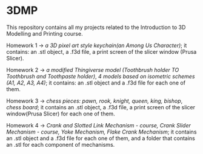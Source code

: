 # 3DMP

This repository contains all my projects related to the Introduction to 3D Modelling and Printing course.

Homework 1 -> *a 3D pixel art style keychain(an Among Us Character)*; it contains: an .stl object, a .f3d file, a print screen of the slicer window (Prusa Slicer).

Homework 2 -> *a modified Thingiverse model (Toothbrush holder TO Toothbrush and Toothpaste holder)*, *4 models based on isometric schemes (A1, A2, A3, A4)*; it contains: an .stl object and a .f3d file for each one of them.
			
Homework 3 -> *chess pieces: pawn, rook, knight, queen, king, bishop*, *chess board*; it contains an .stl object, a .f3d file, a print screen of the slicer window(Prusa Slicer) for each one of them.

Homework 4 -> *Crank and Slotted Link Mechanism - course, Crank Slider Mechanism - course, Yoke Mechanism, Flake Crank Mechanism*; it contains an .stl object and a .f3d file for each one of them, and a folder that contains an .stl for each component of mechanisms.
